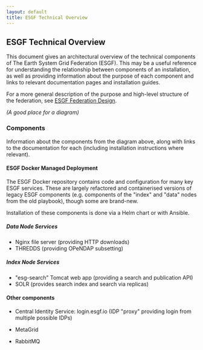 ```yaml
---
layout: default
title: ESGF Technical Overview
---
```


## ESGF Technical Overview

This document gives an architectural overview of the technical components of
The Earth System Grid Federation (ESGF). This may be a useful reference for
understanding the relationship between components of an installation, as well
as providing information about the purpose of each component and links to
relevant documentation pages and installation guides.

For a more general description of the purpose and high-level structure of the
federation, see [ESGF Federation Design].

*(A good place for a diagram)*

### Components

Information about the components from the diagram above, along with links to
the documentation for each (including installation instructions where
relevant).

#### ESGF Docker Managed Deployment

The ESGF Docker repository contains code and configuration for many key ESGF
services. These are largely refactored and containerised versions of legacy
ESGF components (e.g. components of the "index" and "data" nodes from the old
playbook), though some are brand-new.

Installation of these components is done via a Helm chart or with Ansible.

##### Data Node Services

  - Nginx file server (providing HTTP downloads)
  - THREDDS (providing OPeNDAP subsetting)

##### Index Node Services

  - "esg-search" Tomcat web app (providing a search and publication API)
  - SOLR (provides search index and search via replicas)

#### Other components

- Central Identity Service: login.esgf.io (IDP "proxy" providing login from multiple possible IDPs)

- MetaGrid

- RabbitMQ

[esgf federation design]:    {{site.url}}/federation-design.html
